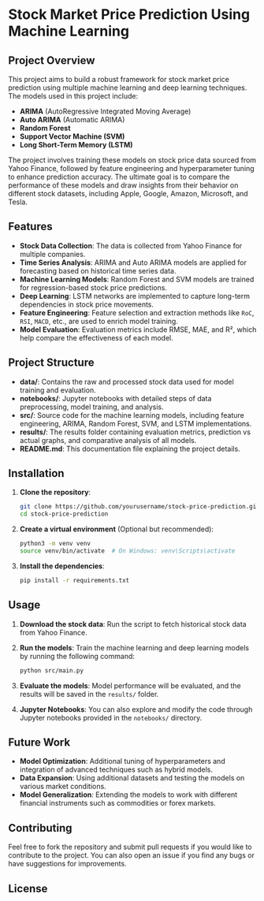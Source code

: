# Stock Market Price Prediction Using Machine Learning

## Project Overview

This project aims to build a robust framework for stock market price prediction using multiple machine learning and deep learning techniques. The models used in this project include:

- **ARIMA** (AutoRegressive Integrated Moving Average)
- **Auto ARIMA** (Automatic ARIMA)
- **Random Forest**
- **Support Vector Machine (SVM)**
- **Long Short-Term Memory (LSTM)**

The project involves training these models on stock price data sourced from Yahoo Finance, followed by feature engineering and hyperparameter tuning to enhance prediction accuracy. The ultimate goal is to compare the performance of these models and draw insights from their behavior on different stock datasets, including Apple, Google, Amazon, Microsoft, and Tesla.

## Features

- **Stock Data Collection**: The data is collected from Yahoo Finance for multiple companies.
- **Time Series Analysis**: ARIMA and Auto ARIMA models are applied for forecasting based on historical time series data.
- **Machine Learning Models**: Random Forest and SVM models are trained for regression-based stock price predictions.
- **Deep Learning**: LSTM networks are implemented to capture long-term dependencies in stock price movements.
- **Feature Engineering**: Feature selection and extraction methods like `RoC`, `RSI`, `MACD`, etc., are used to enrich model training.
- **Model Evaluation**: Evaluation metrics include RMSE, MAE, and R², which help compare the effectiveness of each model.
  
## Project Structure

- **data/**: Contains the raw and processed stock data used for model training and evaluation.
- **notebooks/**: Jupyter notebooks with detailed steps of data preprocessing, model training, and analysis.
- **src/**: Source code for the machine learning models, including feature engineering, ARIMA, Random Forest, SVM, and LSTM implementations.
- **results/**: The results folder containing evaluation metrics, prediction vs actual graphs, and comparative analysis of all models.
- **README.md**: This documentation file explaining the project details.

## Installation

1. **Clone the repository**:

   ```bash
   git clone https://github.com/yourusername/stock-price-prediction.git
   cd stock-price-prediction
   ```

2. **Create a virtual environment** (Optional but recommended):

   ```bash
   python3 -m venv venv
   source venv/bin/activate  # On Windows: venv\Scripts\activate
   ```

3. **Install the dependencies**:

   ```bash
   pip install -r requirements.txt
   ```

## Usage

1. **Download the stock data**: Run the script to fetch historical stock data from Yahoo Finance.
   
2. **Run the models**: Train the machine learning and deep learning models by running the following command:
   
   ```bash
   python src/main.py
   ```

3. **Evaluate the models**: Model performance will be evaluated, and the results will be saved in the `results/` folder.

4. **Jupyter Notebooks**: You can also explore and modify the code through Jupyter notebooks provided in the `notebooks/` directory.


## Future Work

- **Model Optimization**: Additional tuning of hyperparameters and integration of advanced techniques such as hybrid models.
- **Data Expansion**: Using additional datasets and testing the models on various market conditions.
- **Model Generalization**: Extending the models to work with different financial instruments such as commodities or forex markets.
  
## Contributing

Feel free to fork the repository and submit pull requests if you would like to contribute to the project. You can also open an issue if you find any bugs or have suggestions for improvements.

## License
